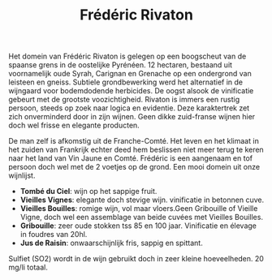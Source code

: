 ﻿---
title: Frédéric Rivaton
huis:  Domaine Rivaton
dept:  Pyrenées Orientales
regio: Roussillon
photo: rivaton.jpg
layout: wijnhuis

wijnen:

    - naam:  Blanc Bec'13
      ref:   
      app:   Vin de France
      type:  Blanc Sec
      cep:   50% Macabeo, 30% Carignan blanc, 20% Grenache gris
      prijs: €14.70
      
    - naam:  Panoramix'14
      ref:   
      app:   Vin de France
      type:  Pet.Nat.Rosé 
      cep:   Syrah
      prijs: €12.09
      
    - naam:  Tombé du Ciel'13
      ref:   
      app:   Vin de France
      type:  Rouge
      cep:   60% Syrah/40% Carignan
      prijs: €9.52
      
    - naam:  Vieilles Bouilles'14 
      ref:   
      app:   Vin de France
      type:  Rouge
      cep:   70% Carignan/20% Syrah/10% Grenache
      prijs: €13.74
    
    - naam:  Gribouille"10
      ref:   Rous 1001
      app:   Vin de France
      type:  Rouge
      cep:   70% Carignan/15% Syrah/15% Grenache
      prijs: €15.95
      opm:   the last bottles
      
    - naam:  Jus de Raisin (25 cl)
      ref:   
      app:   
      type:  
      cep:   Carignan
      prijs: €2.81

---
Het domein van Frédéric Rivaton is gelegen op een boogscheut van de spaanse grens in de oostelijke Pyrénéen. 
12 hectaren, bestaand uit voornamelijk oude Syrah, Carignan en Grenache op een ondergrond van leisteen en gneiss.
Subtiele grondbewerking werd het alternatief in de wijngaard voor bodemdodende herbicides.
De oogst alsook de vinificatie gebeurt met de grootste voozichtigheid. Rivaton is immers een rustig persoon, steeds op zoek naar logica en evidentie.
Deze karaktertrek zet zich onverminderd door in zijn wijnen. Geen dikke zuid-franse wijnen hier doch wel frisse en elegante producten. 

De man zelf is afkomstig uit de Franche-Comté. Het leven en het klimaat in het zuiden van Frankrijk echter deed hem beslissen niet meer terug te keren naar het land van Vin Jaune en Comté.
Frédéric is een aangenaam en tof persoon doch wel met de 2 voetjes op de grond. Een mooi domein uit onze wijnlijst.

* **Tombé du Ciel**: wijn op het sappige fruit.
* **Vieilles Vignes**: elegante doch stevige wijn. vinificatie in betonnen cuve.
* **Vieilles Bouilles**: romige wijn, vol maar vloers.Geen Gribouille of Vieille Vigne, doch wel een assemblage van beide cuvées met Vieilles Bouilles.
* **Gribouille**: zeer oude stokken tss 85 en 100 jaar. Vinificatie en élevage in foudres van 20hl.
* **Jus de Raisin**: onwaarschijnlijk fris, sappig en spittant.

Sulfiet (SO2) wordt in de wijn gebruikt doch in zeer kleine hoeveelheden. 20 mg/li totaal.
 
